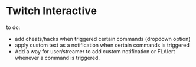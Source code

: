 # Twitch Interactive
to do:
- add cheats/hacks when triggered certain commands (dropdown option)
- apply custom text as a notification when certain commands is triggered
- Add a way for user/streamer to add custom notification or FLAlert whenever a command is triggered.